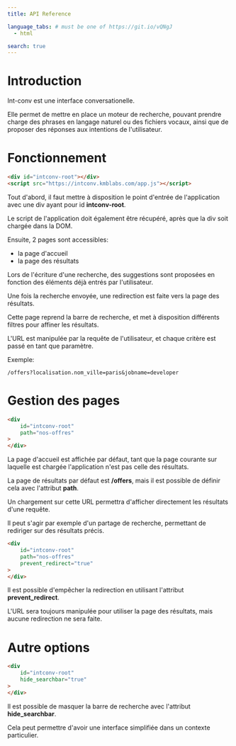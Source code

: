 ```yaml
---
title: API Reference

language_tabs: # must be one of https://git.io/vQNgJ
  - html

search: true
---
```


# Introduction

Int-conv est une interface conversationelle.

Elle permet de mettre en place un moteur de recherche, pouvant prendre charge des phrases en langage naturel ou des fichiers vocaux, ainsi que de proposer des réponses aux intentions de l'utilisateur.

# Fonctionnement

```html
<div id="intconv-root"></div>
<script src="https://intconv.kmblabs.com/app.js"></script>
```

Tout d'abord, il faut mettre à disposition le point d'entrée de l'application avec une div ayant pour id **intconv-root**.

Le script de l'application doit également être récupéré, après que la div soit chargée dans la DOM.

Ensuite, 2 pages sont accessibles:

- la page d'accueil
- la page des résultats

Lors de l'écriture d'une recherche, des suggestions sont proposées en fonction des éléments déjà entrés par l'utilisateur.

Une fois la recherche envoyée, une redirection est faite vers la page des résultats.

Cette page reprend la barre de recherche, et met à disposition différents filtres pour affiner les résultats.

L'URL est manipulée par la requête de l'utilisateur, et chaque critère est passé en tant que paramètre.

Exemple:

`/offers?localisation.nom_ville=paris&jobname=developer`

# Gestion des pages

```html
<div
	id="intconv-root"
	path="nos-offres"
>
</div>
```

La page d'accueil est affichée par défaut, tant que la page courante sur laquelle est chargée l'application n'est pas celle des résultats.

La page de résultats par défaut est **/offers**, mais il est possible de définir cela avec l'attribut **path**.

Un chargement sur cette URL permettra d'afficher directement les résultats d'une requête.

Il peut s'agir par exemple d'un partage de recherche, permettant de rediriger sur des résultats précis.

```html
<div
	id="intconv-root"
	path="nos-offres"
	prevent_redirect="true"
>
</div>
```

Il est possible d'empêcher la redirection en utilisant l'attribut **prevent_redirect**.

L'URL sera toujours manipulée pour utiliser la page des résultats, mais aucune redirection ne sera faite.

# Autre options

```html
<div
	id="intconv-root"
	hide_searchbar="true"
>
</div>
```

Il est possible de masquer la barre de recherche avec l'attribut **hide_searchbar**.

Cela peut permettre d'avoir une interface simplifiée dans un contexte particulier.